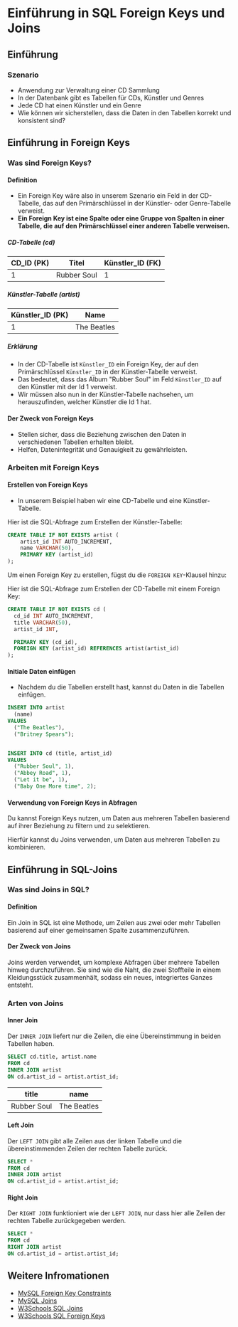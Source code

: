 # Einführung in SQL Foreign Keys und Joins

## Einführung

### Szenario

- Anwendung zur Verwaltung einer CD Sammlung
- In der Datenbank gibt es Tabellen für CDs, Künstler und Genres
- Jede CD hat einen Künstler und ein Genre
- Wie können wir sicherstellen, dass die Daten in den Tabellen korrekt und konsistent sind?

## Einführung in Foreign Keys

### Was sind Foreign Keys?

#### Definition

- Ein Foreign Key wäre also in unserem Szenario ein Feld in der CD-Tabelle, das auf den Primärschlüssel in der Künstler- oder Genre-Tabelle verweist.
- **Ein Foreign Key ist eine Spalte oder eine Gruppe von Spalten in einer Tabelle, die auf den Primärschlüssel einer anderen Tabelle verweisen.**

##### CD-Tabelle (cd)

| CD_ID (PK)     | Titel          | Künstler_ID (FK) |
| -------------- | -------------- | -------------- |
| 1              | Rubber Soul        | 1              |

##### Künstler-Tabelle (artist)

| Künstler_ID (PK) | Name         |
| -------------- | -------------- |
| 1              | The Beatles   |


##### Erklärung

- In der CD-Tabelle ist `Künstler_ID` ein Foreign Key, der auf den Primärschlüssel `Künstler_ID` in der Künstler-Tabelle verweist.
- Das bedeutet, dass das Album "Rubber Soul" im Feld `Künstler_ID` auf den Künstler mit der Id 1 verweist.
- Wir müssen also nun in der Künstler-Tabelle nachsehen, um herauszufinden, welcher Künstler die Id 1 hat.

#### Der Zweck von Foreign Keys

- Stellen sicher, dass die Beziehung zwischen den Daten in verschiedenen Tabellen erhalten bleibt.
- Helfen, Datenintegrität und Genauigkeit zu gewährleisten.

### Arbeiten mit Foreign Keys

#### Erstellen von Foreign Keys

- In unserem Beispiel haben wir eine CD-Tabelle und eine Künstler-Tabelle.

Hier ist die SQL-Abfrage zum Erstellen der Künstler-Tabelle:
```sql
CREATE TABLE IF NOT EXISTS artist (
    artist_id INT AUTO_INCREMENT,
    name VARCHAR(50),
    PRIMARY KEY (artist_id)
);

```

Um einen Foreign Key zu erstellen, fügst du die `FOREIGN KEY`-Klausel hinzu:

Hier ist die SQL-Abfrage zum Erstellen der CD-Tabelle mit einem Foreign Key:
```sql
CREATE TABLE IF NOT EXISTS cd (
  cd_id INT AUTO_INCREMENT,
  title VARCHAR(50),
  artist_id INT,

  PRIMARY KEY (cd_id),
  FOREIGN KEY (artist_id) REFERENCES artist(artist_id)
);
```

#### Initiale Daten einfügen

- Nachdem du die Tabellen erstellt hast, kannst du Daten in die Tabellen einfügen.

```sql
INSERT INTO artist
  (name)
VALUES
  ("The Beatles"),
  ("Britney Spears");


INSERT INTO cd (title, artist_id)
VALUES
  ("Rubber Soul", 1),
  ("Abbey Road", 1),
  ("Let it be", 1),
  ("Baby One More time", 2);

```

#### Verwendung von Foreign Keys in Abfragen

Du kannst Foreign Keys nutzen, um Daten aus mehreren Tabellen basierend auf ihrer Beziehung zu filtern und zu selektieren.

Hierfür kannst du Joins verwenden, um Daten aus mehreren Tabellen zu kombinieren.

## Einführung in SQL-Joins

### Was sind Joins in SQL?

#### Definition

Ein Join in SQL ist eine Methode, um Zeilen aus zwei oder mehr Tabellen basierend auf einer gemeinsamen Spalte zusammenzuführen.

#### Der Zweck von Joins

Joins werden verwendet, um komplexe Abfragen über mehrere Tabellen hinweg durchzuführen. Sie sind wie die Naht, die zwei Stoffteile in einem Kleidungsstück zusammenhält, sodass ein neues, integriertes Ganzes entsteht.

### Arten von Joins

#### Inner Join

Der `INNER JOIN` liefert nur die Zeilen, die eine Übereinstimmung in beiden Tabellen haben.

```sql
SELECT cd.title, artist.name
FROM cd
INNER JOIN artist
ON cd.artist_id = artist.artist_id;
```

| title         | name         |
| ------------- | ------------ |
| Rubber Soul   | The Beatles  |

#### Left Join

Der `LEFT JOIN` gibt alle Zeilen aus der linken Tabelle und die übereinstimmenden Zeilen der rechten Tabelle zurück.

```sql
SELECT *
FROM cd
INNER JOIN artist
ON cd.artist_id = artist.artist_id;
```

#### Right Join

Der `RIGHT JOIN` funktioniert wie der `LEFT JOIN`, nur dass hier alle Zeilen der rechten Tabelle zurückgegeben werden.

```sql
SELECT *
FROM cd
RIGHT JOIN artist
ON cd.artist_id = artist.artist_id;
```

## Weitere Infromationen

- [MySQL Foreign Key Constraints](https://dev.mysql.com/doc/refman/8.0/en/create-table-foreign-keys.html)
- [MySQL Joins](https://dev.mysql.com/doc/refman/8.0/en/join.html)
- [W3Schools SQL Joins](https://www.w3schools.com/sql/sql_join.asp)
- [W3Schools SQL Foreign Keys](https://www.w3schools.com/sql/sql_foreignkey.asp)
